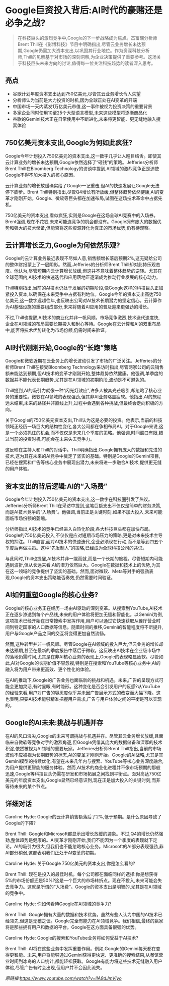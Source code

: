 # Google巨资投入背后:AI时代的豪赌还是必争之战?

>在科技巨头的激烈竞争中,Google的下一步战略成为焦点。杰富瑞分析师Brent Thill在《彭博科技》节目中明确指出,尽管云业务增长未达预期,Google仍需加大资本支出,以巩固其行业地位。作为资深科技分析师,Thill的见解基于对市场的深刻洞察,为企业决策提供了重要参考。这场关于科技巨头未来方向的讨论,值得每一位关注科技趋势的读者深入思考。

## 亮点
- 谷歌计划年度资本支出达到750亿美元,尽管其云业务增长令人失望  
- 分析师认为当前是大力投资的时机,因为全球正处在AI变革的开端  
- 中国市场一天内蒸发1万亿美元市值,这一事件被视为投资决策的重要背景  
- 多家企业同时使用10至25个大型语言模型,未来这些模型将逐渐商品化  
- 谷歌的Gemini技术正在日常使用中不断进化,未来将更智能、更无缝地融入搜索体验

## 750亿美元资本支出,Google为何如此疯狂?
Google今年计划投入750亿美元的资本支出,这一数字几乎让人瞠目结舌。即使其云计算业务的增长未达预期,Google依然选择了“砸钱”的策略。Jefferies分析师Brent Thill在Bloomberg Technology的访谈中提到,AI领域的激烈竞争正是迫使Google不得不加大投入的核心原因。  

云计算业务的增长放缓确实给了Google一记重击,但AI的快速发展让Google无法停下脚步。Brent Thill特别指出,尽管Q4增长有所放缓,但整体趋势依然健康,AI的变革才刚刚开始。Google、微软等巨头都在加速布局,试图在这场技术革命中占据先机。  

750亿美元的资本支出,看似疯狂,实则是Google在这场全球AI竞赛中的入场券。Brent强调,现在不花钱,未来可能连竞争的机会都没有。Google拥有庞大的数据优势和强大的技术储备,但能否将这些资源转化为真正的市场优势,仍有待观察。

## 云计算增长乏力,Google为何依然乐观?
Google的云计算业务最近表现不尽如人意,销售额增长落后预期2%,这无疑给公司的整体财报蒙上了一层阴影。然而,Jefferies的分析师Brent Thill却对此持乐观态度。他认为,尽管短期内云计算增长放缓,但这并不意味着整体趋势的逆转。尤其在全球范围内,AI技术的快速迭代和应用落地正逐渐成为推动行业发展的核心动力。  

Thill特别指出,当前的AI技术仍处于发展的初期阶段,像Google这样的科技巨头正加紧投入资本,以确保在未来竞争中占据有利地位。Google今年的资本支出高达750亿美元,这一数字远超往年,也反映出公司对AI技术长期潜力的坚定信心。云计算作为AI基础设施的重要组成部分,未来将随着AI应用的普及迎来更强劲的增长。  

不过,Thill也提醒,AI技术的商业化并非一帆风顺。市场竞争激烈,技术迭代速度快,企业在AI领域的布局需要长期投入和耐心等待。Google在云计算和AI的双重布局中,能否将技术优势转化为市场份额,仍需时间来验证。

## AI时代刚刚开始,Google的“长跑”策略
Google和微软近期在云业务上的增长波动引发了市场的广泛关注。Jefferies的分析师Brent Thill在接受Bloomberg Technology采访时指出,尽管两家公司的云销售额未能达到预期,但AI技术的变革才刚刚开始,整体趋势依然健康。他强调,单季度的数据并不能代表长期趋势,尤其是在AI领域的初期阶段,波动是不可避免的。

Thill提到,AI的吸引力就像一种“闪光灯效应”,许多人被其光芒吸引,却忽略了核心业务的重要性。微软在AI领域的表现强劲,但其非AI业务略显疲软。他指出,AI的旅程远未结束,未来的路径并非直线上升,过程中会遇到各种挑战,但最终会走向积极的方向。

关于Google的750亿美元资本支出,Thill认为这是必要的投资。他表示,当前的科技领域正经历一场巨大的结构性变化,各大公司都在争相布局AI。对于Google来说,这是一个必须抓住的机会,而不仅仅是未来几个季度的策略。他强调,时间窗口有限,错过当前的投资时机,可能会在未来失去竞争力。

这反映在主持人和Thill的对话中。Thill明确指出,Google拥有庞大的数据和先进的技术,这为其在未来的AI竞争中奠定了坚实的基础。特别是Google的Gemini项目,已经在搜索和广告等核心业务中展现出潜力,未来将进一步融合AI技术,提供更无缝的用户体验。

## 资本支出的背后逻辑:AI的“入场费”
Google今年计划投入750亿美元的资本支出,这一数字在科技圈引发了热议。Jefferies分析师Brent Thill在采访中提到,这笔巨额支出不仅仅是简单的财务决策,而是AI技术竞争的“入场费”。他强调,当前正是关键时刻,如果不加大投入,未来可能面临市场份额的萎缩。

分析师指出,AI技术的竞争已经进入白热化阶段,各大科技巨头都在加快布局。Google的750亿美元投入,不仅仅是应对短期市场压力的策略,更是对未来技术主导权的押注。Thill直言,面对AI技术的快速迭代,企业必须现在行动,而不是等到四五个季度后再做决策。这种“先发制人”的策略,已经成为全球科技公司的共识。

与此同时,Thill也提醒,AI技术并非一蹴而就,而是一个长期的旅程。尽管短期内可能遇到波折,但从长远来看,AI的潜力依然巨大。Google在数据和技术上的优势,为其在这一领域的竞争提供了坚实的基础。然而,面对微软、Meta等对手的强劲表现,Google的资本支出策略能否奏效,仍然需要时间验证。

## AI如何重塑Google的核心业务?
Google的核心业务正在经历一场由AI驱动的深刻变革。从搜索到YouTube,AI技术正在逐步渗透到每个产品线,未来的用户体验将更加无缝和智能化。以Gemini为例,这项技术已经开始在日常搜索中发挥作用,用户可以通过它快速获取从餐厅营业时间到特定国家的人口数据等信息。随着时间的推移,Gemini的智能程度将不断提升,用户与Google产品之间的交互将变得更加自然流畅。

然而,这种转型并非一帆风顺。尽管Google在AI领域的投入巨大,但云业务的增长却未达预期,甚至在最新的季度报告中落后于微软。这反映出AI技术在企业级市场中的落地仍需时间,尤其是在非AI核心业务的表现上,Google的表现略显疲软。尽管如此,AI对Google的长期价值不容忽视,特别是在搜索和YouTube等核心业务中,AI的融入将为用户带来更高效、更个性化的体验。

在AI的推动下,Google的广告业务也面临新的挑战和机遇。未来,广告的呈现方式可能会更加灵活,有时显眼,有时隐形。这种变化是否会引发用户的反感?从YouTube的经验来看,用户对广告的容忍度似乎并未因广告展示方式的改变而大幅下降。这也表明,只要AI技术能够精准把握用户需求,广告与用户体验之间的平衡是可以实现的。

## Google的AI未来:挑战与机遇并存
在AI的风口浪尖,Google的未来可谓挑战与机遇并存。尽管其云业务增长放缓,且面临来自微软等竞争对手的激烈角逐,但Google凭借其庞大的数据储备和深厚的技术积淀,依然被视为AI领域的重要玩家。Jefferies分析师Brent Thill指出,当前的市场波动不应被视为长期趋势的标志,AI的变革才刚刚开始。Google的AI战略,尤其是其Gemini模型的持续优化,有望在未来几年内与搜索、YouTube等核心业务深度融合,为用户提供更智能的服务体验。然而,AI技术的商业化进程并不像市场预期的那般迅速,Google等科技巨头仍需在研发和市场拓展之间找到平衡点。面对高达750亿美元的年度资本支出,Google显然已经意识到,现在正是加大投入的关键时刻,而非等待未来的某个节点。

## 详细对话
Caroline Hyde: Google的云计算销售额落后了2%,低于预期。是什么原因导致了Google的下降?

Brent Thill: Google和Microsoft都显示出增长放缓的迹象。不过,Q4的增长仍然强劲,整体趋势是健康的。AI变革才刚刚开始,我们不能因为一个季度的表现就下定论。AI的吸引力很大,但我们也不能忽略核心业务。Microsoft的AI部分表现强劲,非AI部分稍弱,这都表明我们正处于AI变革的初期。

Caroline Hyde: 关于Google 750亿美元的资本支出,你是怎么看的?

Brent Thill: 现在是投入的最佳时机。每个公司都在面临同样的选择:你是想获得5%的市场份额还是50%?这是一个巨大的市场转折点。现在不投入,未来可能会失去竞争力。这就是所谓的“入场费”。Google的资本支出是明智的,尤其是在AI领域的竞争中。

Caroline Hyde: 你如何看待Google在AI领域的竞争力?

Brent Thill: Google拥有大量的数据和技术优势。虽然有些人认为中国的AI技术已经领先,但这是无稽之谈。Google完全有能力在AI领域竞争。我们相信,最终的赢家将是那些拥有用户和数据的平台。Google在这方面具备很强的优势。

Caroline Hyde: Google的搜索和YouTube业务将如何受益于AI技术?

Brent Thill: AI将在这些业务中发挥重要作用。例如,Google的Gemini每天都在变得更智能。未来,用户将能够通过Gemini获得更快速、更准确的搜索结果,从餐馆营业时间到冰岛的人口统计,都能轻松获取。Google有能力将这些技术无缝融入用户体验,尽管广告有时会出现,但用户并不会因此流失。

_原链接:https://www.youtube.com/watch?v=lIA9dJmVIyo_